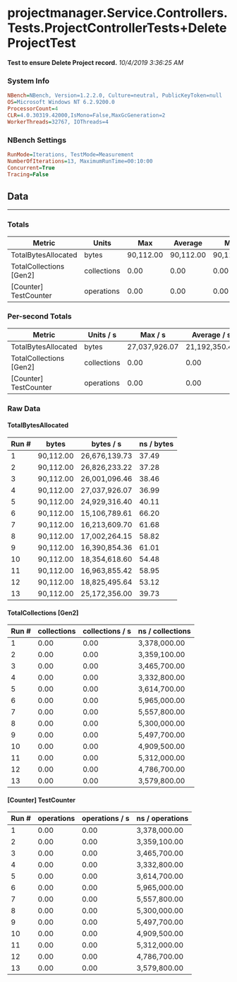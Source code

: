 ﻿# projectmanager.Service.Controllers.Tests.ProjectControllerTests+DeleteProjectTest
__Test to ensure Delete Project record.__
_10/4/2019 3:36:25 AM_
### System Info
```ini
NBench=NBench, Version=1.2.2.0, Culture=neutral, PublicKeyToken=null
OS=Microsoft Windows NT 6.2.9200.0
ProcessorCount=4
CLR=4.0.30319.42000,IsMono=False,MaxGcGeneration=2
WorkerThreads=32767, IOThreads=4
```

### NBench Settings
```ini
RunMode=Iterations, TestMode=Measurement
NumberOfIterations=13, MaximumRunTime=00:10:00
Concurrent=True
Tracing=False
```

## Data
-------------------

### Totals
|          Metric |           Units |             Max |         Average |             Min |          StdDev |
|---------------- |---------------- |---------------- |---------------- |---------------- |---------------- |
|TotalBytesAllocated |           bytes |       90,112.00 |       90,112.00 |       90,112.00 |            0.00 |
|TotalCollections [Gen2] |     collections |            0.00 |            0.00 |            0.00 |            0.00 |
|[Counter] TestCounter |      operations |            0.00 |            0.00 |            0.00 |            0.00 |

### Per-second Totals
|          Metric |       Units / s |         Max / s |     Average / s |         Min / s |      StdDev / s |
|---------------- |---------------- |---------------- |---------------- |---------------- |---------------- |
|TotalBytesAllocated |           bytes |   27,037,926.07 |   21,192,350.41 |   15,106,789.61 |    4,855,243.93 |
|TotalCollections [Gen2] |     collections |            0.00 |            0.00 |            0.00 |            0.00 |
|[Counter] TestCounter |      operations |            0.00 |            0.00 |            0.00 |            0.00 |

### Raw Data
#### TotalBytesAllocated
|           Run # |           bytes |       bytes / s |      ns / bytes |
|---------------- |---------------- |---------------- |---------------- |
|               1 |       90,112.00 |   26,676,139.73 |           37.49 |
|               2 |       90,112.00 |   26,826,233.22 |           37.28 |
|               3 |       90,112.00 |   26,001,096.46 |           38.46 |
|               4 |       90,112.00 |   27,037,926.07 |           36.99 |
|               5 |       90,112.00 |   24,929,316.40 |           40.11 |
|               6 |       90,112.00 |   15,106,789.61 |           66.20 |
|               7 |       90,112.00 |   16,213,609.70 |           61.68 |
|               8 |       90,112.00 |   17,002,264.15 |           58.82 |
|               9 |       90,112.00 |   16,390,854.36 |           61.01 |
|              10 |       90,112.00 |   18,354,618.60 |           54.48 |
|              11 |       90,112.00 |   16,963,855.42 |           58.95 |
|              12 |       90,112.00 |   18,825,495.64 |           53.12 |
|              13 |       90,112.00 |   25,172,356.00 |           39.73 |

#### TotalCollections [Gen2]
|           Run # |     collections | collections / s |ns / collections |
|---------------- |---------------- |---------------- |---------------- |
|               1 |            0.00 |            0.00 |    3,378,000.00 |
|               2 |            0.00 |            0.00 |    3,359,100.00 |
|               3 |            0.00 |            0.00 |    3,465,700.00 |
|               4 |            0.00 |            0.00 |    3,332,800.00 |
|               5 |            0.00 |            0.00 |    3,614,700.00 |
|               6 |            0.00 |            0.00 |    5,965,000.00 |
|               7 |            0.00 |            0.00 |    5,557,800.00 |
|               8 |            0.00 |            0.00 |    5,300,000.00 |
|               9 |            0.00 |            0.00 |    5,497,700.00 |
|              10 |            0.00 |            0.00 |    4,909,500.00 |
|              11 |            0.00 |            0.00 |    5,312,000.00 |
|              12 |            0.00 |            0.00 |    4,786,700.00 |
|              13 |            0.00 |            0.00 |    3,579,800.00 |

#### [Counter] TestCounter
|           Run # |      operations |  operations / s | ns / operations |
|---------------- |---------------- |---------------- |---------------- |
|               1 |            0.00 |            0.00 |    3,378,000.00 |
|               2 |            0.00 |            0.00 |    3,359,100.00 |
|               3 |            0.00 |            0.00 |    3,465,700.00 |
|               4 |            0.00 |            0.00 |    3,332,800.00 |
|               5 |            0.00 |            0.00 |    3,614,700.00 |
|               6 |            0.00 |            0.00 |    5,965,000.00 |
|               7 |            0.00 |            0.00 |    5,557,800.00 |
|               8 |            0.00 |            0.00 |    5,300,000.00 |
|               9 |            0.00 |            0.00 |    5,497,700.00 |
|              10 |            0.00 |            0.00 |    4,909,500.00 |
|              11 |            0.00 |            0.00 |    5,312,000.00 |
|              12 |            0.00 |            0.00 |    4,786,700.00 |
|              13 |            0.00 |            0.00 |    3,579,800.00 |


